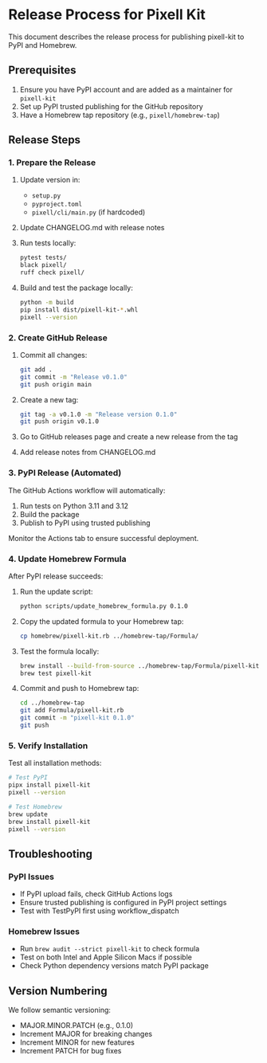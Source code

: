 # Release Process for Pixell Kit

This document describes the release process for publishing pixell-kit to PyPI and Homebrew.

## Prerequisites

1. Ensure you have PyPI account and are added as a maintainer for `pixell-kit`
2. Set up PyPI trusted publishing for the GitHub repository
3. Have a Homebrew tap repository (e.g., `pixell/homebrew-tap`)

## Release Steps

### 1. Prepare the Release

1. Update version in:
   - `setup.py`
   - `pyproject.toml`
   - `pixell/cli/main.py` (if hardcoded)

2. Update CHANGELOG.md with release notes

3. Run tests locally:
   ```bash
   pytest tests/
   black pixell/
   ruff check pixell/
   ```

4. Build and test the package locally:
   ```bash
   python -m build
   pip install dist/pixell-kit-*.whl
   pixell --version
   ```

### 2. Create GitHub Release

1. Commit all changes:
   ```bash
   git add .
   git commit -m "Release v0.1.0"
   git push origin main
   ```

2. Create a new tag:
   ```bash
   git tag -a v0.1.0 -m "Release version 0.1.0"
   git push origin v0.1.0
   ```

3. Go to GitHub releases page and create a new release from the tag
4. Add release notes from CHANGELOG.md

### 3. PyPI Release (Automated)

The GitHub Actions workflow will automatically:
1. Run tests on Python 3.11 and 3.12
2. Build the package
3. Publish to PyPI using trusted publishing

Monitor the Actions tab to ensure successful deployment.

### 4. Update Homebrew Formula

After PyPI release succeeds:

1. Run the update script:
   ```bash
   python scripts/update_homebrew_formula.py 0.1.0
   ```

2. Copy the updated formula to your Homebrew tap:
   ```bash
   cp homebrew/pixell-kit.rb ../homebrew-tap/Formula/
   ```

3. Test the formula locally:
   ```bash
   brew install --build-from-source ../homebrew-tap/Formula/pixell-kit.rb
   brew test pixell-kit
   ```

4. Commit and push to Homebrew tap:
   ```bash
   cd ../homebrew-tap
   git add Formula/pixell-kit.rb
   git commit -m "pixell-kit 0.1.0"
   git push
   ```

### 5. Verify Installation

Test all installation methods:

```bash
# Test PyPI
pipx install pixell-kit
pixell --version

# Test Homebrew
brew update
brew install pixell-kit
pixell --version
```

## Troubleshooting

### PyPI Issues

- If PyPI upload fails, check GitHub Actions logs
- Ensure trusted publishing is configured in PyPI project settings
- Test with TestPyPI first using workflow_dispatch

### Homebrew Issues

- Run `brew audit --strict pixell-kit` to check formula
- Test on both Intel and Apple Silicon Macs if possible
- Check Python dependency versions match PyPI package

## Version Numbering

We follow semantic versioning:
- MAJOR.MINOR.PATCH (e.g., 0.1.0)
- Increment MAJOR for breaking changes
- Increment MINOR for new features
- Increment PATCH for bug fixes